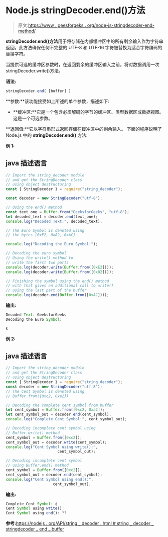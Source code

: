 # Node.js stringDecoder.end()方法

> 原文:[https://www . geesforgeks . org/node-js-stringdecoder-end-method/](https://www.geeksforgeeks.org/node-js-stringdecoder-end-method/)

**stringDecoder.end()方法**用于将存储在内部缓冲区中的所有剩余输入作为字符串返回。此方法确保任何不完整的 UTF-8 和 UTF-16 字符被替换为适合字符编码的替换字符。

当提供可选的缓冲区参数时，在返回剩余的缓冲区输入之前，将对数据调用一次 stringDecoder.write()方法。

**语法:**

```js
stringDecoder.end( [buffer] )
```

**参数:**该功能接受如上所述的单个参数，描述如下:

*   **缓冲区:**它是一个包含必须解码的字节的缓冲区、类型数据区或数据视图。这是一个可选参数。

**返回值:**它以字符串形式返回存储在缓冲区中的剩余输入。
下面的程序说明了 Node.js 中的 **stringDecoder.end()** 方法:

**例 1:**

## java 描述语言

```js
// Import the string_decoder module
// and get the StringDecoder class 
// using object destructuring
const { StringDecoder } = require("string_decoder");

const decoder = new StringDecoder("utf-8");

// Using the end() method
const text_one = Buffer.from("GeeksforGeeks", "utf-8");
let decoded_text = decoder.end(text_one);
console.log("Decoded Text:", decoded_text);

// The Euro Symbol is denoted using
// the bytes [0xE2, 0x82, 0xAC]

console.log("Decoding the Euro Symbol:");

// Decoding the euro symbol
// Using the write() method to
// write the first two parts
console.log(decoder.write(Buffer.from([0xE2])));
console.log(decoder.write(Buffer.from([0x82])));

// Finishing the symbol using the end() method
// with that gives an additional call to write()
// using the last part of the buffer
console.log(decoder.end(Buffer.from([0xAC])));
```

**输出:**

```js
Decoded Text: GeeksforGeeks
Decoding the Euro Symbol:

€
```

**例 2:**

## java 描述语言

```js
// Import the string_decoder module
// and get the StringDecoder class 
// using object destructuring
const { StringDecoder } = require("string_decoder");
const decoder = new StringDecoder("utf-8");
// The Cent Symbol is denoted using
// Buffer.from([0xc2, 0xa2])

// Decoding the complete cent symbol from buffer
let cent_symbol = Buffer.from([0xc2, 0xa2]);
let cent_symbol_out = decoder.end(cent_symbol);
console.log("Complete Cent Symbol:", cent_symbol_out);

// Decoding incomplete cent symbol using
// Buffer.write() method
cent_symbol = Buffer.from([0xc2]);
cent_symbol_out = decoder.write(cent_symbol);
console.log("Cent Symbol using write():",
                       cent_symbol_out);

// Decoding incomplete cent symbol
// using Buffer.end() method
cent_symbol = Buffer.from([0xc2]);
cent_symbol_out = decoder.end(cent_symbol);
console.log("Cent Symbol using end():",
                     cent_symbol_out);
```

**输出:**

```js
Complete Cent Symbol: ¢
Cent Symbol using write():
Cent Symbol using end(): ??
```

**参考:**[https://nodejs . org/API/string _ decoder . html # string _ decoder _ stringdecoder _ end _ buffer](https://nodejs.org/api/string_decoder.html#string_decoder_stringdecoder_end_buffer)